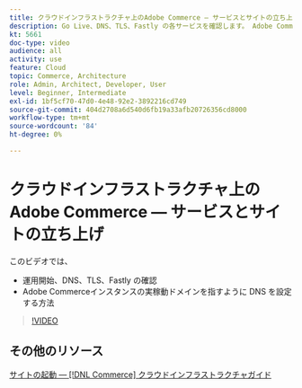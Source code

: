```yaml
---
title: クラウドインフラストラクチャ上のAdobe Commerce — サービスとサイトの立ち上げ
description: Go Live、DNS、TLS、Fastly の各サービスを確認します。 Adobe Commerceインスタンスの実稼動ドメインを指すように DNS を設定する方法を説明します。
kt: 5661
doc-type: video
audience: all
activity: use
feature: Cloud
topic: Commerce, Architecture
role: Admin, Architect, Developer, User
level: Beginner, Intermediate
exl-id: 1bf5cf70-47d0-4e48-92e2-3892216cd749
source-git-commit: 404d2708a6d540d6fb19a33afb20726356cd8000
workflow-type: tm+mt
source-wordcount: '84'
ht-degree: 0%

---
```


# クラウドインフラストラクチャ上のAdobe Commerce — サービスとサイトの立ち上げ

このビデオでは、

- 運用開始、DNS、TLS、Fastly の確認
- Adobe Commerceインスタンスの実稼動ドメインを指すように DNS を設定する方法

>[!VIDEO](https://video.tv.adobe.com/v/35697?quality=12&learn=on)

## その他のリソース

[サイトの起動 — [!DNL Commerce] クラウドインフラストラクチャガイド](https://experienceleague.adobe.com/docs/commerce-cloud-service/user-guide/launch/overview.html)
